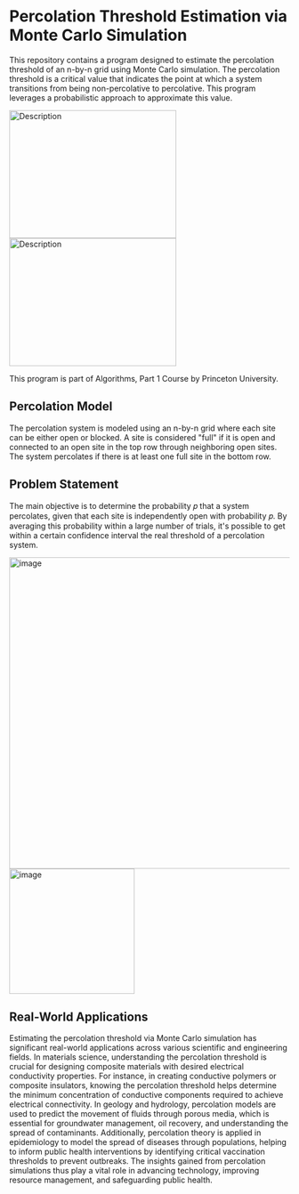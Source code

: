 # Percolation Threshold Estimation via Monte Carlo Simulation
This repository contains a program designed to estimate the percolation threshold of an n-by-n grid using Monte Carlo simulation. The percolation threshold is a critical value that indicates the point at which a system transitions from being non-percolative to percolative. This program leverages a probabilistic approach to approximate this value.

<img src="https://github.com/fsbonilha/PercolationUF/assets/54900275/22e7a915-9c3c-4e91-9353-1ba07307e557" alt="Description" width="300" height="230">

<img src="https://github.com/fsbonilha/PercolationUF/assets/54900275/c78c744e-4420-479d-964f-7e5745ba1b43" alt="Description" width="300" height="230">

This program is part of Algorithms, Part 1 Course by Princeton University. 


## Percolation Model
The percolation system is modeled using an n-by-n grid where each site can be either open or blocked. A site is considered "full" if it is open and connected to an open site in the top row through neighboring open sites. The system percolates if there is at least one full site in the bottom row.

## Problem Statement
The main objective is to determine the probability 𝑝 that a system percolates, given that each site is independently open with probability 𝑝. By averaging this probability within a large number of trials, it's possible to get within a certain confidence interval the real threshold of a percolation system.

<img width="560" alt="image" src="https://github.com/fsbonilha/PercolationUF/assets/54900275/982e3ec0-9951-473e-9ea2-5ac8906f341e">

<img width="225" alt="image" src="https://github.com/fsbonilha/PercolationUF/assets/54900275/e52a3c2e-c0c3-47d6-8851-e68808eacc7e">



## Real-World Applications
Estimating the percolation threshold via Monte Carlo simulation has significant real-world applications across various scientific and engineering fields. In materials science, understanding the percolation threshold is crucial for designing composite materials with desired electrical conductivity properties. For instance, in creating conductive polymers or composite insulators, knowing the percolation threshold helps determine the minimum concentration of conductive components required to achieve electrical connectivity. In geology and hydrology, percolation models are used to predict the movement of fluids through porous media, which is essential for groundwater management, oil recovery, and understanding the spread of contaminants. Additionally, percolation theory is applied in epidemiology to model the spread of diseases through populations, helping to inform public health interventions by identifying critical vaccination thresholds to prevent outbreaks. The insights gained from percolation simulations thus play a vital role in advancing technology, improving resource management, and safeguarding public health.





